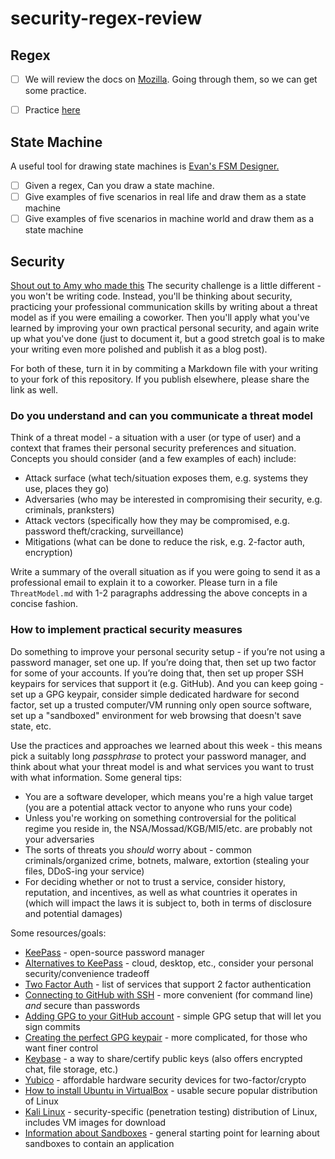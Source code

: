 # security-regex-review
## Regex
* [ ] We will review the docs on [Mozilla](https://developer.mozilla.org/en-US/docs/Web/JavaScript/Reference/Global_Objects/RegExp). Going through them, so we can get some practice.

* [ ] Practice [here](https://regexr.com/)

## State Machine
A useful tool for drawing state machines is [Evan's FSM Designer.](http://madebyevan.com/fsm/)
* [ ] Given a regex, Can you draw a state machine.
* [ ] Give examples of five scenarios in real life and draw them as a state machine
* [ ] Give examples of five scenarios in machine world and draw them as a state machine

## Security

[Shout out to Amy who made this](https://lambdaschoolstudents.slack.com/files/U9RB8C4LT/FBZ9ZL5FE/LS_Intro_to_Security_and_Cryptography)
The security challenge is a little different - you won't be writing code.
Instead, you'll be thinking about security, practicing your professional
communication skills by writing about a threat model as if you were emailing a
coworker. Then you'll apply what you've learned by improving your own practical
personal security, and again write up what you've done (just to document it, but
a good stretch goal is to make your writing even more polished and publish it as
a blog post).

For both of these, turn it in by commiting a Markdown file with your writing to
your fork of this repository. If you publish elsewhere, please share the link as
well.

### Do you understand and can you communicate a threat model

Think of a threat model - a situation with a user (or type of user) and a
context that frames their personal security preferences and situation. Concepts
you should consider (and a few examples of each) include:

- Attack surface (what tech/situation exposes them, e.g. systems they use, places they go)
- Adversaries (who may be interested in compromising their security, e.g. criminals, pranksters)
- Attack vectors (specifically how they may be compromised, e.g. password theft/cracking, surveillance)
- Mitigations (what can be done to reduce the risk, e.g. 2-factor auth, encryption)

Write a summary of the overall situation as if you were going to send it as a
professional email to explain it to a coworker. Please turn in a file
`ThreatModel.md` with 1-2 paragraphs addressing the above concepts in a concise
fashion.

### How to implement practical security measures

Do something to improve your personal security setup - if you’re not using a
password manager, set one up. If you’re doing that, then set up two factor for
some of your accounts. If you’re doing that, then set up proper SSH keypairs for
services that support it (e.g. GitHub). And you can keep going - set up a GPG
keypair, consider simple dedicated hardware for second factor, set up a trusted
computer/VM running only open source software, set up a "sandboxed" environment
for web browsing that doesn't save state, etc.

Use the practices and approaches we learned about this week - this means pick
a suitably long *passphrase* to protect your password manager, and think about
what your threat model is and what services you want to trust with what
information. Some general tips:

- You are a software developer, which means you're a high value target (you are
a potential attack vector to anyone who runs your code)
- Unless you're working on something controversial for the political regime you
reside in, the NSA/Mossad/KGB/MI5/etc. are probably not your adversaries
- The sorts of threats you *should* worry about - common criminals/organized
crime, botnets, malware, extortion (stealing your files, DDoS-ing your service)
- For deciding whether or not to trust a service, consider history, reputation,
and incentives, as well as what countries it operates in (which will impact the
laws it is subject to, both in terms of disclosure and potential damages)

Some resources/goals:
- [KeePass](https://en.wikipedia.org/wiki/KeePass) - open-source password manager
- [Alternatives to KeePass](https://alternativeto.net/software/keepass/) - cloud, desktop, etc., consider your personal security/convenience tradeoff
- [Two Factor Auth](https://twofactorauth.org/) - list of services that support 2 factor authentication
- [Connecting to GitHub with SSH](https://help.github.com/articles/connecting-to-github-with-ssh/) - more convenient (for command line) *and* secure than passwords
- [Adding GPG to your GitHub account](https://help.github.com/articles/generating-a-new-gpg-key/) - simple GPG setup that will let you sign commits
- [Creating the perfect GPG keypair](https://alexcabal.com/creating-the-perfect-gpg-keypair/) - more complicated, for those who want finer control
- [Keybase](https://keybase.io/) - a way to share/certify public keys (also offers encrypted chat, file storage, etc.)
- [Yubico](https://www.yubico.com/) - affordable hardware security devices for two-factor/crypto
- [How to install Ubuntu in VirtualBox](https://linus.nci.nih.gov/bdge/installUbuntu.html) - usable secure popular distribution of Linux
- [Kali Linux](https://www.kali.org/) - security-specific (penetration testing) distribution of Linux, includes VM images for download
- [Information about Sandboxes](https://en.wikipedia.org/wiki/Sandbox_(computer_security)) - general starting point for learning about sandboxes to contain an application